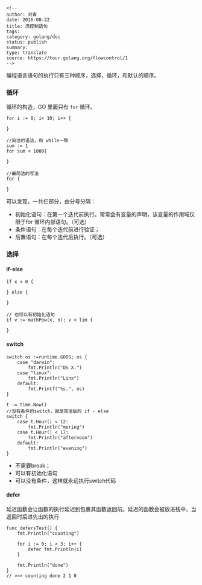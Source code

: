 ```
<!--
author: 刘青
date: 2016-08-22
title: 流控制语句
tags: 
category: golang/doc
status: publish
summary: 
type: translate
source: https://tour.golang.org/flowcontrol/1
-->
```
编程语言语句的执行只有三种顺序，选择，循环，和默认的顺序。

### 循环
循环的构造，GO 里面只有 `for` 循环。
```
for i := 0; i< 10; i++ {
        
}

//简洁的语法，和 while一致
sum := 1
for sum < 1000{
    
}

//最简洁的写法
for {
    
}
```
可以发现，一共仨部分，由分号分隔：
- 初始化语句：在第一个迭代前执行。常常会有变量的声明，该变量的作用域仅限于for
  循环内部语句。（可选）
- 条件语句：在每个迭代前进行验证；
- 后置语句：在每个迭代后执行。（可选）

### 选择
#### if-else
```
if x < 0 {

} else {
    
}

// 也可以有初始化语句
if v := mathPow(x, n); v < lim {
    
}
```
#### switch
```
switch os :=runtime.GOOS; os {
    case "darwin":
        fmt.Println("OS X.")
    case "linux":
        fmt.Println("Linx")
    default:
        fmt.Printf("%s.", os)    
}    

t := time.Now()
//没有条件的switch，就是简洁版的 if - else
switch {
    case t.Hour() < 12:
        fmt.Println("moring")    
    case t.Hour() < 17:
        fmt.Println("afternoon")
    default:
        fmt.Println("evening")
}
```
- 不需要break；
- 可以有初始化语句
- 可以没有条件，这样就永远执行switch代码

#### defer
延迟函数会让函数的执行延迟到包裹其函数返回前。延迟的函数会被放进栈中，当返回时后进先出的执行
```
func defersTest() {
    fmt.Println("counting") 
    
    for i := 0; i < 3; i++ {
        defer fmt.Println(i)    
    }   

    fmt.Println("done")
}
// >>> counting done 2 1 0
```
